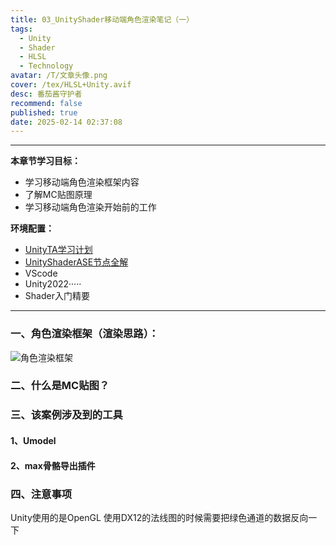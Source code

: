 ```yaml
---
title: 03_UnityShader移动端角色渲染笔记（一）
tags:
  - Unity
  - Shader
  - HLSL
  - Technology
avatar: /T/文章头像.png
cover: /tex/HLSL+Unity.avif
desc: 番茄酱守护者
recommend: false
published: true
date: 2025-02-14 02:37:08
---
```


---

**本章节学习目标：** 

- 学习移动端角色渲染框架内容
- 了解MC贴图原理
- 学习移动端角色渲染开始前的工作



**环境配置：**

- [UnityTA学习计划](http://localhost:4000/2024/12/18/其他/UnityTA学习计划/)
- [UnityShaderASE节点全解](https://blog.maoxiang.site/2024/12/18/Shader/UnityShaderASE节点全解/)
- VScode
- Unity2022·····
- Shader入门精要

---

### 一、角色渲染框架（渲染思路）：

![角色渲染框架](../../../themes/solitude/source/Blog/posts/2025-2/image-20250215170941146.png)

### 二、什么是MC贴图？

### 三、该案例涉及到的工具

#### 1、Umodel

#### 2、max骨骼导出插件

### 四、注意事项

Unity使用的是OpenGL   使用DX12的法线图的时候需要把绿色通道的数据反向一下
